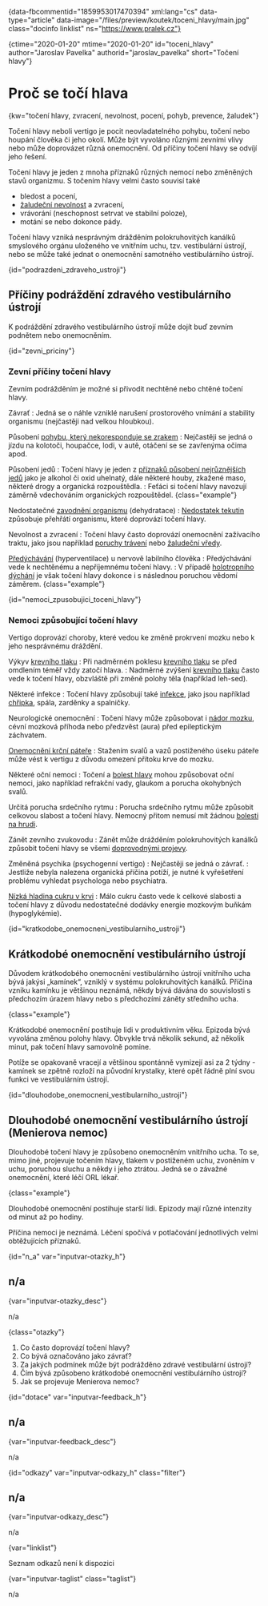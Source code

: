 
{data-fbcommentid="1859953017470394" xml:lang="cs" data-type="article" data-image="/files/preview/koutek/toceni_hlavy/main.jpg" class="docinfo linklist" ns="https://www.pralek.cz"}

{ctime="2020-01-20" mtime="2020-01-20" id="toceni\_hlavy" author="Jaroslav Pavelka" authorid="jaroslav\_pavelka" short="Točení hlavy"}

# Proč se točí hlava

<!-- generated attribute kw by user_udpatekw.sh on 2020-04-17, do not edit -->

{kw="točení hlavy, zvracení, nevolnost, pocení, pohyb, prevence, žaludek"}

Točení hlavy neboli vertigo je pocit neovladatelného pohybu, točení nebo houpání člověka či jeho okolí. Může být vyvoláno různými zevními vlivy nebo může doprovázet různá onemocnění. Od příčiny točení hlavy se odvíjí jeho řešení.

Točení hlavy je jeden z mnoha příznaků různých nemocí nebo změněných stavů organizmu. S točením hlavy velmi často souvisí také

  * bledost a pocení,
  * [žaludeční nevolnost][1] a zvracení,
  * vrávorání (neschopnost setrvat ve stabilní poloze),
  * motání se nebo dokonce pády.

Točení hlavy vzniká nesprávným drážděním polokruhovitých kanálků smyslového orgánu uloženého ve vnitřním uchu, tzv. vestibulární ústrojí, nebo se může také jednat o onemocnění samotného vestibulárního ústrojí.

{id="podrazdeni\_zdraveho\_ustroji"}

## Příčiny podráždění zdravého vestibulárního ústrojí

K podráždění zdravého vestibulárního ústrojí může dojít buď zevním podnětem nebo onemocněním.

{id="zevni_priciny"}

### Zevní příčiny točení hlavy

Zevním podrážděním je možné si přivodit nechtěné nebo chtěné točení hlavy.

Závrať
:   Jedná se o náhle vzniklé narušení prostorového vnímání a stability organismu (nejčastěji nad velkou hloubkou).

Působení [pohybu, který nekoresponduje se zrakem][1]
:   Nejčastěji se jedná o jízdu na kolotoči, houpačce, lodi, v autě, otáčení se se zavřenýma očima apod.

Působení jedů
:   Točení hlavy je jeden z [příznaků působení nejrůznějších jedů][2] jako je alkohol či oxid uhelnatý, dále některé houby, zkažené maso, některé drogy a organická rozpouštědla.
:   Feťáci si točení hlavy navozují záměrně vdechováním organických rozpouštědel. {class="example"}

Nedostatečné [zavodnění organismu][3] (dehydratace)
:   [Nedostatek tekutin][3] způsobuje přehřátí organismu, které doprovází točení hlavy.

Nevolnost a zvracení
:   Točení hlavy často doprovází onemocnění zažívacího traktu, jako jsou například [poruchy trávení][4] nebo [žaludeční vředy][5].

[Předýchávání][6] (hyperventilace) u nervově labilního člověka
:   Předýchávání vede k nechtěnému a nepříjemnému točení hlavy.
:   V případě [holotropního dýchání][7] je však točení hlavy dokonce i s následnou poruchou vědomí záměrem. {class="example"}

{id="nemoci\_zpusobujici\_toceni_hlavy"}

### Nemoci způsobující točení hlavy

Vertigo doprovází choroby, které vedou ke změně prokrvení mozku nebo k jeho nesprávnému dráždění.

Výkyv [krevního tlaku][8]
:   Při nadměrném poklesu [krevního tlaku][8] se před omdlením téměř vždy zatočí hlava.
:   Nadměrné zvýšení [krevního tlaku][8] často vede k točení hlavy, obzvláště při změně polohy těla (například leh-sed).

Některé infekce
:   Točení hlavy způsobují také [infekce][9], jako jsou například [chřipka][10], spála, zarděnky a spalničky.

Neurologické onemocnění
:   Točení hlavy může způsobovat i [nádor mozku][11], cévní mozková příhoda nebo předzvěst (aura) před epileptickým záchvatem.

[Onemocnění krční páteře][12]
:   Stažením svalů a vazů postiženého úseku páteře může vést k vertigu z důvodu omezení přítoku krve do mozku.

Některé oční nemoci
:   Točení a [bolest hlavy][13] mohou způsobovat oční nemoci, jako například refrakční vady, glaukom a porucha okohybných svalů.

Určitá porucha srdečního rytmu
:   Porucha srdečního rytmu může způsobit celkovou slabost a točení hlavy. Nemocný přitom nemusí mít žádnou [bolesti na hrudi][14].

Zánět zevního zvukovodu
:   Zánět může drážděním polokruhovitých kanálků způsobit točení hlavy se všemi [doprovodnými projevy][1].

Změněná psychika (psychogenní vertigo)
:   Nejčastěji se jedná o závrať.
:   Jestliže nebyla nalezena organická příčina potíží, je nutné k vyřešetření problému vyhledat psychologa nebo psychiatra.

[Nízká hladina cukru v krvi][15]
:   Málo cukru často vede k celkové slabosti a točení hlavy z důvodu nedostatečné dodávky energie mozkovým buňkám (hypoglykémie).

{id="kratkodobe\_onemocneni\_vestibularniho_ustroji"}

## Krátkodobé onemocnění vestibulárního ústrojí

Důvodem krátkodobého onemocnění vestibulárního ústrojí vnitřního ucha bývá jakýsi „kamínek“, vzniklý v systému polokruhovitých kanálků. Příčina vzniku kamínku je většinou neznámá, někdy bývá dávána do souvislosti s předchozím úrazem hlavy nebo s předchozími záněty středního ucha.

{class="example"}

Krátkodobé onemocnění postihuje lidi v produktivním věku. Epizoda bývá vyvolána změnou polohy hlavy. Obvykle trvá několik sekund, až několik minut, pak točení hlavy samovolně pomine.

Potíže se opakovaně vracejí a většinou spontánně vymizejí asi za 2 týdny - kamínek se zpětně rozloží na původní krystalky, které opět řádně plní svou funkci ve vestibulárním ústrojí.

{id="dlouhodobe\_onemocneni\_vestibularniho_ustroji"}

## Dlouhodobé onemocnění vestibulárního ústrojí (Menierova nemoc)

Dlouhodobé točení hlavy je způsobeno onemocněním vnitřního ucha. To se, mimo jiné, projevuje točením hlavy, tlakem v postiženém uchu, zvoněním v uchu, poruchou sluchu a někdy i jeho ztrátou. Jedná se o závažné onemocnění, které léčí ORL lékař.

{class="example"}

Dlouhodobé onemocnění postihuje starší lidi. Epizody mají různé intenzity od minut až po hodiny.

Příčina nemoci je neznámá. Léčení spočívá v potlačování jednotlivých velmi obtěžujících příznaků.

{id="n\_a" var="inputvar-otazky\_h"}

## n/a

{var="inputvar-otazky_desc"}

n/a

{class="otazky"}

  1. Co často doprovází točení hlavy?
  2. Co bývá označováno jako závrať?
  3. Za jakých podmínek může být podrážděno zdravé vestibulární ústrojí?
  4. Čím bývá způsobeno krátkodobé onemocnění vestibulárního ústrojí?
  5. Jak se projevuje Menierova nemoc?

{id="dotace" var="inputvar-feedback_h"}

## n/a

{var="inputvar-feedback_desc"}

n/a

{id="odkazy" var="inputvar-odkazy_h" class="filter"}

## n/a

{var="inputvar-odkazy_desc"}

n/a

{var="linklist"}

Seznam odkazů není k dispozici

{var="inputvar-taglist" class="taglist"}

n/a

 [1]: kinetoza
 [2]: tlak_zaludku
 [3]: prijem_tekutin
 [4]: funkcni_poruchy_traveni
 [5]: komplikace_vredu
 [6]: nadmerne_dychani
 [7]: nadmerne_dychani#holotropni_dychani
 [8]: krevni_tlak
 [9]: mikroorganizmy
 [10]: chripka
 [11]: subduralni_hematom
 [12]: bolesti_v_zadech_houser
 [13]: bolest_hlavy_migrena
 [14]: srdecni_infarkt
 [15]: cukrovka

